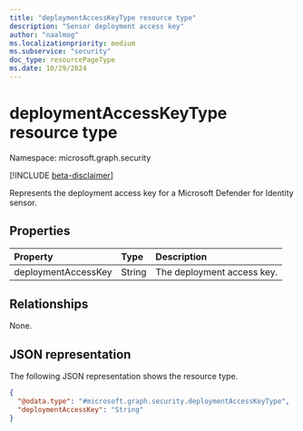 ```yaml
---
title: "deploymentAccessKeyType resource type"
description: "Sensor deployment access key"
author: "naalmog"
ms.localizationpriority: medium
ms.subservice: "security"
doc_type: resourcePageType
ms.date: 10/29/2024
---
```


# deploymentAccessKeyType resource type

Namespace: microsoft.graph.security

[!INCLUDE [beta-disclaimer](../../includes/beta-disclaimer.md)]

Represents the deployment access key for a Microsoft Defender for Identity sensor.

## Properties
|Property|Type|Description|
|:---|:---|:---|
|deploymentAccessKey|String|The deployment access key.|

## Relationships
None.

## JSON representation
The following JSON representation shows the resource type.
<!-- {
  "blockType": "resource",
  "@odata.type": "microsoft.graph.security.deploymentAccessKeyType"
}
-->
``` json
{
  "@odata.type": "#microsoft.graph.security.deploymentAccessKeyType",
  "deploymentAccessKey": "String"
}
```
